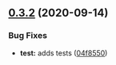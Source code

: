## [0.3.2](https://github.com/Achneoder/gcp-object-storage/compare/v0.3.1...v0.3.2) (2020-09-14)


### Bug Fixes

* **test:** adds tests ([04f8550](https://github.com/Achneoder/gcp-object-storage/commit/04f8550f0f85ef3381e5f51135ccd4f3c8dd87d8))
